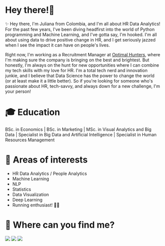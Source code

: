 # Hey there!👋 

✨ Hey there, I'm Juliana from Colombia, and I'm all about HR Data Analytics! For the past few years, I've been diving headfirst into the world of Python programming and Machine Learning, and I've gotta say, I'm hooked. I'm all about using data to drive positive change in HR, and I get seriously jazzed when I see the impact it can have on people's lives.

Right now, I'm working as a Recruitment Manager at [Optimal Hunters](http://www.optimalhunters.com/), where I'm making sure the company is bringing on the best and brightest. But honestly, I'm always on the hunt for new opportunities where I can combine my tech skills with my love for HR. I'm a total tech nerd and innovation junkie, and I believe that Data Science has the power to change the world (or at least make it a little better). So if you're looking for someone who's passionate about HR, tech-savvy, and always down for a new challenge, I'm your person!

# 🎓 Education
BSc. in Economics | BSc. in Marketing | MSc. in Visual Analytics and Big Data | Specialist in Big Data and Artificial Intelligence | Specialist in Human Resources Management

# 👀 Areas of interests
* HR Data Analytics / People Analytics
* Machine Learning
* NLP
* Statistics
* Data Visualization
* Deep Learning
* Running enthusiast! 🏃‍♀️

# 📣 Where can you find me?<br/>

  <a href="mailto:jamezquita700@gmail.com"><img src="https://img.icons8.com/color/48/null/gmail-new.png"/></a>
  <a href="https://www.linkedin.com/in/julianaamezquita/"><img src="https://img.icons8.com/fluency/48/null/linkedin.png"/></a>
  <a href="https://public.tableau.com/app/profile/juli.amezquita"><img src="https://img.icons8.com/color/48/null/tableau-software.png"/></a>
</p>
<p>

<!--

<!---
juli-amezquita/juli-amezquita is a ✨ special ✨ repository because its `README.md` (this file) appears on your GitHub profile.
You can click the Preview link to take a look at your changes.
--->

